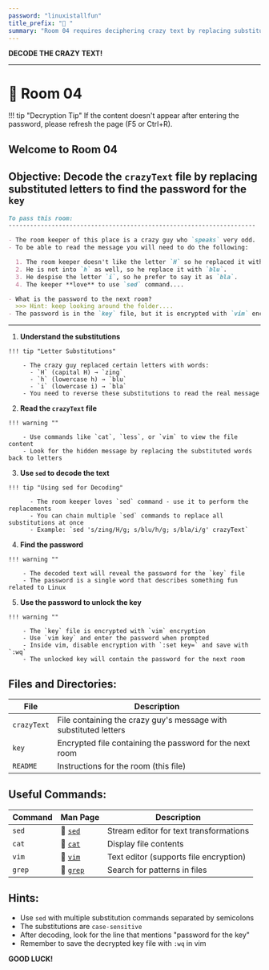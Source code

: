 ```yaml
---
password: "linuxistallfun"
title_prefix: "🤪 "
summary: "Room 04 requires deciphering crazy text by replacing substituted letters to find the password."
---
```


**DECODE THE CRAZY TEXT!**

---

# 🤪 Room 04

!!! tip "Decryption Tip"
    If the content doesn't appear after entering the password, please refresh the page (F5 or Ctrl+R).

## Welcome to Room 04

## Objective: Decode the `crazyText` file by replacing substituted letters to find the password for the `key`

```markdown
To pass this room:
---------------------------------------------------------------------

- The room keeper of this place is a crazy guy who `speaks` very odd.
- To be able to read the message you will need to do the following:

  1. The room keeper doesn't like the letter `H` so he replaced it with `zing` (dont ask me why...)
  2. He is not into `h` as well, so he replace it with `blu`.
  3. He despise the letter `i`, so he prefer to say it as `bla`.
  4. The keeper **love** to use `sed` command....

- What is the password to the next room?
  >>> Hint: keep looking around the folder....
- The password is in the `key` file, but it is encrypted with `vim` encryption.
```

---

  1. **Understand the substitutions**
   
    !!! tip "Letter Substitutions"
    
        - The crazy guy replaced certain letters with words:
          - `H` (capital H) → `zing`
          - `h` (lowercase h) → `blu`
          - `i` (lowercase i) → `bla`
        - You need to reverse these substitutions to read the real message
    
  2. **Read the `crazyText` file**
    
    !!! warning ""
    
        - Use commands like `cat`, `less`, or `vim` to view the file content
        - Look for the hidden message by replacing the substituted words back to letters

  3. **Use `sed` to decode the text**
    
    !!! tip "Using sed for Decoding"

          - The room keeper loves `sed` command - use it to perform the replacements
          - You can chain multiple `sed` commands to replace all substitutions at once
          - Example: `sed 's/zing/H/g; s/blu/h/g; s/bla/i/g' crazyText`
           
  4. **Find the password**
  
    !!! warning ""
    
        - The decoded text will reveal the password for the `key` file
        - The password is a single word that describes something fun related to Linux
     
  5. **Use the password to unlock the key**
  
    !!! warning ""
    
        - The `key` file is encrypted with `vim` encryption
        - Use `vim key` and enter the password when prompted
        - Inside vim, disable encryption with `:set key=` and save with `:wq`
        - The unlocked key will contain the password for the next room

## **Files and Directories:**

| File        | Description                                                      |
| ----------- | ---------------------------------------------------------------- |
| `crazyText` | File containing the crazy guy's message with substituted letters |
| `key`       | Encrypted file containing the password for the next room         |
| `README`    | Instructions for the room (this file)                            |

## **Useful Commands:**

| Command | Man Page                                                      | Description                            |
| ------- | ------------------------------------------------------------- | -------------------------------------- |
| `sed`   | 🔗 [`sed`](https://man7.org/linux/man-pages/man1/sed.1.html)   | Stream editor for text transformations |
| `cat`   | 🔗 [`cat`](https://man7.org/linux/man-pages/man1/cat.1.html)   | Display file contents                  |
| `vim`   | 🔗 [`vim`](https://manpages.org/vim)                           | Text editor (supports file encryption) |
| `grep`  | 🔗 [`grep`](https://man7.org/linux/man-pages/man1/grep.1.html) | Search for patterns in files           |

## **Hints:**

- Use `sed` with multiple substitution commands separated by semicolons
- The substitutions are `case-sensitive` 
- After decoding, look for the line that mentions "password for the key"
- Remember to save the decrypted key file with `:wq` in vim

**GOOD LUCK!**

